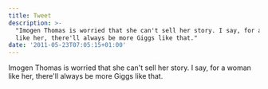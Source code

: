 ```yaml
---
title: Tweet
description: >-
  "Imogen Thomas is worried that she can't sell her story. I say, for a woman
  like her, there'll always be more Giggs like that."
date: '2011-05-23T07:05:15+01:00'
---
```

Imogen Thomas is worried that she can't sell her story. I say, for a woman like her, there'll always be more Giggs like that.
